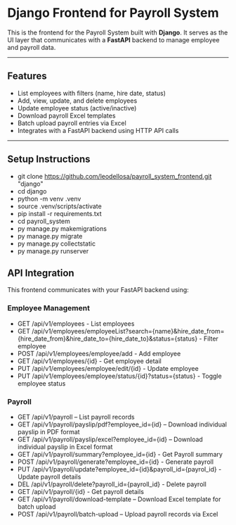 # Django Frontend for Payroll System

This is the frontend for the Payroll System built with **Django**. It serves as the UI layer that communicates with a **FastAPI** backend to manage employee and payroll data.

---

## Features

- List employees with filters (name, hire date, status)
- Add, view, update, and delete employees
- Update employee status (active/inactive)
- Download payroll Excel templates
- Batch upload payroll entries via Excel
- Integrates with a FastAPI backend using HTTP API calls

---

## Setup Instructions

- git clone https://github.com/leodellosa/payroll_system_frontend.git "django"
- cd django
- python -m venv .venv
- source .venv/scripts/activate
- pip install -r requirements.txt
- cd payroll_system
- py manage.py makemigrations 
- py manage.py migrate
- py manage.py collectstatic
- py manage.py runserver


## API Integration
This frontend communicates with your FastAPI backend using:

### Employee Management
- GET /api/v1/employees - List employees
- GET /api/v1/employees/employeeList?search={name}&hire_date_from={hire_date_from}&hire_date_to={hire_date_to}&status={status} - Filter employee
- POST /api/v1/employees/employee/add - Add employee
- GET /api/v1/employees/{id} - Get employee detail
- PUT /api/v1/employees/employee/edit/{id} - Update employee
- PUT /api/v1/employees/employee/status/{id}?status={status} - Toggle employee status

### Payroll
- GET /api/v1/payroll – List payroll records
- GET /api/v1/payroll/payslip/pdf?employee_id={id} – Download individual payslip in PDF format
- GET /api/v1/payroll/payslip/excel?employee_id={id} – Download individual payslip in Excel format
- GET /api/v1/payroll/summary?employee_id={id} - Get Payroll summary
- POST /api/v1/payroll/generate?employee_id={id} - Generate payroll
- PUT /api/v1/payroll/update?employee_id={id}&payroll_id={payrol_id} - Update payroll details
- DEL /api/v1/payroll/delete?payroll_id={payroll_id} - Delete payroll
- GET /api/v1/payroll/{id} - Get payroll details
- GET /api/v1/payroll/download-template – Download Excel template for batch upload
- POST /api/v1/payroll/batch-upload – Upload payroll records via Excel








